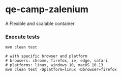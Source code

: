 # qe-camp-zalenium
A Flexible and scalable container


### Execute tests
```
mvn clean test

# with specific browser and platform
# browsers: chrome, firefox, ie, edge, safari
# platforms: linux, windows 10, macOS 10.13
mvn clean test -Dplatform=linux -Dbrowser=firefox
```
